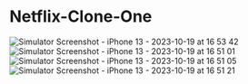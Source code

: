 # Netflix-Clone-One
![Simulator Screenshot - iPhone 13 - 2023-10-19 at 16 53 42](https://github.com/jaloldcoder98/Netflix-Clone-One/assets/77582341/201ce4f3-ab4c-4dd5-876d-dbddaff373ca)
![Simulator Screenshot - iPhone 13 - 2023-10-19 at 16 51 01](https://github.com/jaloldcoder98/Netflix-Clone-One/assets/77582341/e2bab572-3718-4664-97c1-c9966be4e908)
![Simulator Screenshot - iPhone 13 - 2023-10-19 at 16 51 05](https://github.com/jaloldcoder98/Netflix-Clone-One/assets/77582341/4f032c9a-d295-4e5b-9b0c-d4393c216a7c)
![Simulator Screenshot - iPhone 13 - 2023-10-19 at 16 51 21](https://github.com/jaloldcoder98/Netflix-Clone-One/assets/77582341/a957f3bd-526c-42c9-a82a-b6346b5106a4)
